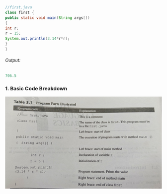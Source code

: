 ```java
//first.java
class first {
public static void main(String args[])
{
int r;
r = 15;
System.out.println(3.14*r*r);
}
}
```
###### Output:

```java
706.5
```

### 1. Basic Code Breakdown
![ ](./assets/arofcircle.jpg)
